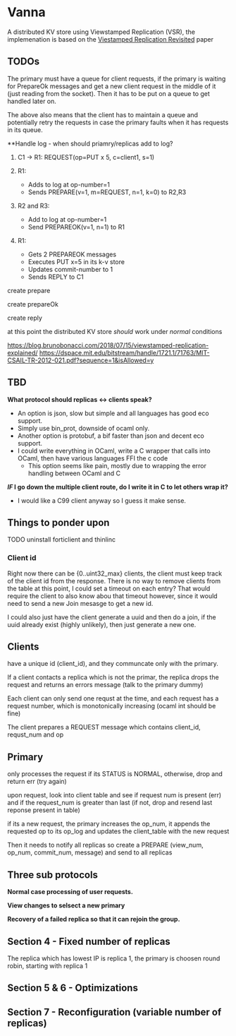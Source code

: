 # Vanna
A distributed KV store using Viewstamped Replication (VSR), the implemenation is based on the [Viestamped Replication Revisited](https://pmg.csail.mit.edu/papers/vr-revisited.pdf) paper

## TODOs

The primary must have a queue for client requests, if the primary is waiting for PrepareOk messages and get a new client request in the middle of it (just reading from the socket). Then it has to be put on a queue to get handled later on.

The above also means that the client has to maintain a queue and potentially retry the requests in case the primary faults when it has requests in its queue.

**Handle log - when should priamry/replicas add to log?
1. C1 -> R1: REQUEST(op=PUT x 5, c=client1, s=1)
2. R1: 
   - Adds to log at op-number=1
   - Sends PREPARE(v=1, m=REQUEST, n=1, k=0) to R2,R3

3. R2 and R3:
   - Add to log at op-number=1
   - Send PREPAREOK(v=1, n=1) to R1

4. R1:
   - Gets 2 PREPAREOK messages
   - Executes PUT x=5 in its k-v store
   - Updates commit-number to 1
   - Sends REPLY to C1

create prepare

create prepareOk

create reply

at this point the distributed KV store _should_ work under _normal_ conditions

https://blog.brunobonacci.com/2018/07/15/viewstamped-replication-explained/
https://dspace.mit.edu/bitstream/handle/1721.1/71763/MIT-CSAIL-TR-2012-021.pdf?sequence=1&isAllowed=y

## TBD
**What protocol should replicas <-> clients speak?**
* An option is json, slow but simple and all languages has good eco support.
* Simply use bin_prot, downside of ocaml only.
* Another option is protobuf, a bif faster than json and decent eco support.
* I could write everything in OCaml, write a C wrapper that calls into OCaml, then have various languages FFI the c code 
    * This option seems like pain, mostly due to wrapping the error handling between OCaml and C

**_IF_ I go down the multiple client route, do I write it in C to let others wrap it?**
* I would like a C99 client anyway so I guess it make sense.

## Things to ponder upon

TODO uninstall forticlient and thinlinc

### Client id
Right now there can be {0..uint32_max} clients, the client must keep track of the client id from the response. There is no way to remove clients from the table at this point, I could set a timeout on each entry? That would require the client to also know abou that timeout however, since it would need to send a new Join mesasge to get a new id. 

I could also just have the client generate a uuid and then do a join, if the uuid already exist (highly unlikely), then just generate a new one.

## Clients
have a unique id (client_id), and they communcate only with the primary.

If a client contacts a replica which is not the primar, the replica drops the request and returns an errors message (talk to the primary dummy)

Each client can only send one requst at the time, and each request has a request number, which is monotonically increasing (ocaml int should be fine)

The client prepares a REQUEST message which contains client_id, requst_num and op

## Primary
only processes the request if its STATUS is NORMAL, otherwise, drop and return err (try again)

upon request, look into client table and see if request num is present (err) and if the request_num is greater than last (if not, drop and resend last reponse present in table)

if its a new request, the primary increases the op_num, it appends the requested op to its op_log and updates the client_table with the new request

Then it needs to notify all replicas so create a PREPARE (view_num, op_num, commit_num, message) and send to all replicas

## Three sub protocols
**Normal case processing of user requests.**

**View changes to selsect a new primary**

**Recovery of a failed replica so that it can rejoin the group.**

## Section 4 - Fixed number of replicas

The replica which has lowest IP is replica 1, the primary is choosen round robin, starting with replica 1


## Section 5 & 6 - Optimizations

## Section 7 - Reconfiguration (variable number of replicas)
